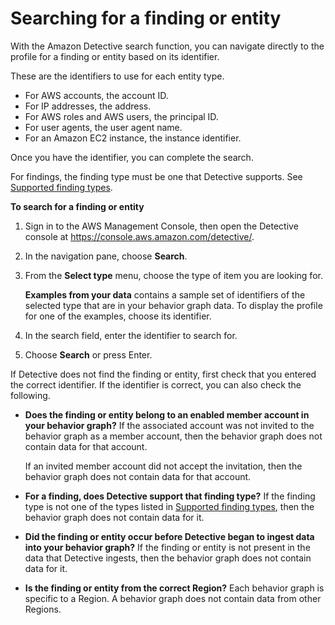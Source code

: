 # Searching for a finding or entity<a name="detective-search"></a>

With the Amazon Detective search function, you can navigate directly to the profile for a finding or entity based on its identifier\.

These are the identifiers to use for each entity type\.
+ For AWS accounts, the account ID\.
+ For IP addresses, the address\.
+ For AWS roles and AWS users, the principal ID\.
+ For user agents, the user agent name\.
+ For an Amazon EC2 instance, the instance identifier\.

Once you have the identifier, you can complete the search\.

For findings, the finding type must be one that Detective supports\. See [Supported finding types](supported-finding-types.md)\.

**To search for a finding or entity**

1. Sign in to the AWS Management Console, then open the Detective console at [https://console\.aws\.amazon\.com/detective/](https://console.aws.amazon.com/detective/)\.

1. In the navigation pane, choose **Search**\.

1. From the **Select type** menu, choose the type of item you are looking for\.

   **Examples from your data** contains a sample set of identifiers of the selected type that are in your behavior graph data\. To display the profile for one of the examples, choose its identifier\.

1. In the search field, enter the identifier to search for\.

1. Choose **Search** or press Enter\.

If Detective does not find the finding or entity, first check that you entered the correct identifier\. If the identifier is correct, you can also check the following\.
+ **Does the finding or entity belong to an enabled member account in your behavior graph?** If the associated account was not invited to the behavior graph as a member account, then the behavior graph does not contain data for that account\.

  If an invited member account did not accept the invitation, then the behavior graph does not contain data for that account\.
+ **For a finding, does Detective support that finding type?** If the finding type is not one of the types listed in [Supported finding types](supported-finding-types.md), then the behavior graph does not contain data for it\.
+ **Did the finding or entity occur before Detective began to ingest data into your behavior graph?** If the finding or entity is not present in the data that Detective ingests, then the behavior graph does not contain data for it\.
+ **Is the finding or entity from the correct Region?** Each behavior graph is specific to a Region\. A behavior graph does not contain data from other Regions\.